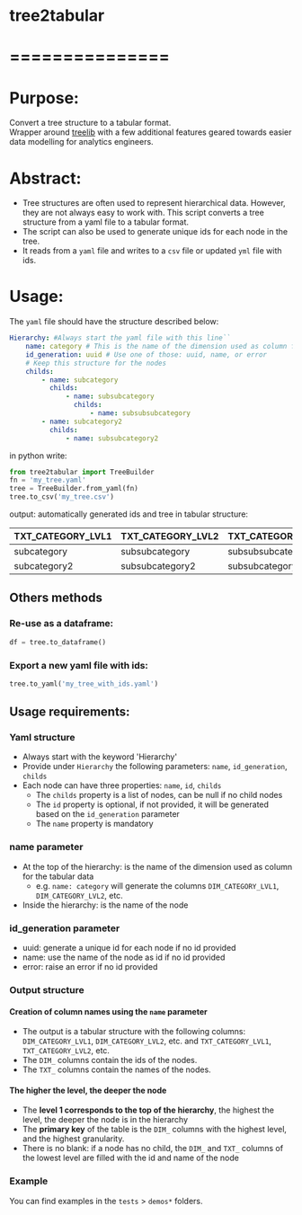 # tree2tabular
# ===============
# Purpose:
Convert a tree structure to a tabular format.    
Wrapper around [treelib](https://github.com/caesar0301/treelib) with a few additional features geared towards easier data modelling for analytics engineers.    

# Abstract:
* Tree structures are often used to represent hierarchical data. However, they are not always easy to work with. This script converts a tree structure from a yaml file to a tabular format.    
* The script can also be used to generate unique ids for each node in the tree.
* It reads from a `yaml` file and writes to a `csv` file or updated `yml` file with ids.    

# Usage:
The `yaml` file should have the structure described below:    


```yaml
Hierarchy: #Always start the yaml file with this line``
    name: category # This is the name of the dimension used as column for the tabular data
    id_generation: uuid # Use one of those: uuid, name, or error
    # Keep this structure for the nodes
    childs:
        - name: subcategory
          childs:
              - name: subsubcategory
                childs:
                    - name: subsubsubcategory
        - name: subcategory2
          childs:
              - name: subsubcategory2
```

in python write:    

```python
from tree2tabular import TreeBuilder
fn = 'my_tree.yaml'
tree = TreeBuilder.from_yaml(fn)
tree.to_csv('my_tree.csv')

```

output: automatically generated ids and tree in tabular structure:    

| TXT_CATEGORY_LVL1   | TXT_CATEGORY_LVL2   | TXT_CATEGORY_LVL3   | DIM_CATEGORY_LVL1   | DIM_CATEGORY_LVL2   | DIM_CATEGORY_LVL3   |
|:--------------------|:--------------------|:--------------------|:--------------------|:--------------------|:--------------------|
| subcategory         | subsubcategory      | subsubsubcategory   | 7690c4              | 163eed              | 6d0573              |
| subcategory2        | subsubcategory2     | subsubcategory2     | 3860c7              | e7921e              | e7921e              |

## Others methods
### Re-use as a dataframe:
```python
df = tree.to_dataframe()
```

### Export a new yaml file with ids:
```python
tree.to_yaml('my_tree_with_ids.yaml')
```



## Usage requirements:
### Yaml structure
* Always start with the keyword 'Hierarchy'
* Provide under `Hierarchy` the following parameters: `name`, `id_generation`, `childs`
* Each node can have three properties: `name`, `id`, `childs`
    * The `childs` property is a list of nodes, can be null if no child nodes
    * The `id` property is optional, if not provided, it will be generated based on the `id_generation` parameter
    * The `name` property is mandatory

### name parameter
* At the top of the hierarchy: is the name of the dimension used as column for the tabular data
    * e.g. `name: category` will generate the columns `DIM_CATEGORY_LVL1`, `DIM_CATEGORY_LVL2`, etc.
* Inside the hierarchy: is the name of the node

### id_generation parameter
* uuid: generate a unique id for each node if no id provided
* name: use the name of the node as id if no id provided
* error: raise an error if no id provided

### Output structure
#### Creation of column names using the `name` parameter
* The output is a tabular structure with the following columns: `DIM_CATEGORY_LVL1`, `DIM_CATEGORY_LVL2`, etc. and `TXT_CATEGORY_LVL1`, `TXT_CATEGORY_LVL2`, etc.
* The `DIM_` columns contain the ids of the nodes.
* The `TXT_` columns contain the names of the nodes.
  
#### The higher the level, the deeper the node
* The **level 1 corresponds to the top of the hierarchy**, the highest the level, the deeper the node is in the hierarchy
* The **primary key** of the table is the `DIM_` columns with the highest level, and the highest granularity.
* There is no blank: if a node has no child, the `DIM_` and `TXT_` columns of the lowest level are filled with the id and name of the node

### Example
You can find examples in the `tests` > `demos*` folders.



